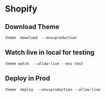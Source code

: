 # Shopify

## Download Theme
```
theme  download  --env=production
```

## Watch live in local for testing
```
theme watch  --allow-live --env test
```

## Deploy in Prod
```
theme  deploy  --env=production --allow-live
 ```

